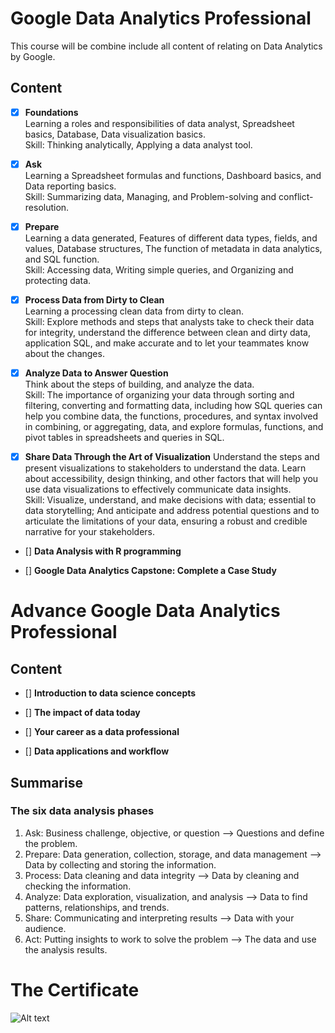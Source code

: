 # Google Data Analytics Professional   

This course will be combine include all content of relating on Data Analytics by Google.    


## Content
- [x] **Foundations**  
Learning a roles and responsibilities of data analyst, Spreadsheet basics, Database, Data visualization basics.  
Skill: Thinking analytically, Applying a data analyst tool.  

- [x] **Ask**   
Learning a Spreadsheet formulas and functions, Dashboard basics, and Data reporting basics.  
Skill: Summarizing data, Managing, and Problem-solving and conflict-resolution.  

- [x] **Prepare**   
Learning a data generated, Features of different data types, fields, and values, Database structures, The function of metadata in data analytics, and SQL function.   
Skill: Accessing data, Writing simple queries, and Organizing and protecting data.      

- [x] **Process Data from Dirty to Clean**   
Learning a processing clean data from dirty to clean.        
Skill: Explore methods and steps that analysts take to check their data for integrity, understand the difference between clean and dirty data, application SQL, and make accurate and to let your teammates know about the changes.           

- [x] **Analyze Data to Answer Question**        
Think about the steps of building, and analyze the data.     
Skill: The importance of organizing your data through sorting and filtering, converting and formatting data, including how SQL queries can help you combine data, the functions, procedures, and syntax involved in combining, or aggregating, data, and explore formulas, functions, and pivot tables in spreadsheets and queries in SQL.      

- [x] **Share Data Through the Art of Visualization**
Understand the steps and present visualizations to stakeholders to understand the data. Learn about accessibility, design thinking, and other factors that will help you use data visualizations to effectively communicate data insights.    
Skill: Visualize, understand, and make decisions with data; essential to data storytelling; And anticipate and address potential questions and to articulate the limitations of your data, ensuring a robust and credible narrative for your stakeholders.      

- [] **Data Analysis with R programming**       


- [] **Google Data Analytics Capstone: Complete a Case Study**      


# Advance Google Data Analytics Professional   
## Content  

- [] **Introduction to data science concepts**      


- [] **The impact of data today**       


- [] **Your career as a data professional**         


- [] **Data applications and workflow**     




## Summarise  

### The six data analysis phases  
1. Ask: Business challenge, objective, or question --> Questions and define the problem.   
2. Prepare: Data generation, collection, storage, and data management --> Data by collecting and storing the information.  
3. Process: Data cleaning and data integrity --> Data by cleaning and checking the information.
4. Analyze: Data exploration, visualization, and analysis --> Data to find patterns, relationships, and trends. 
5. Share: Communicating and interpreting results --> Data with your audience.   
6. Act: Putting  insights to work to solve the problem --> The data and use the analysis results.   



# The Certificate  
![Alt text]()